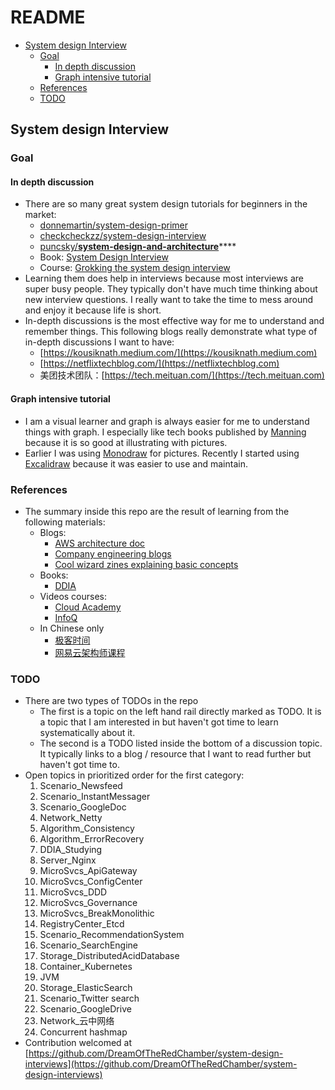 # README

* [System design Interview](./#system-design-interview)
  * [Goal](./#goal)
    * [In depth discussion](./#in-depth-discussion)
    * [Graph intensive tutorial](./#graph-intensive-tutorial)
  * [References](./#references)
  * [TODO](./#todo)

## System design Interview

### Goal

#### In depth discussion

* There are so many great system design tutorials for beginners in the market: 
  * [donnemartin/system-design-primer](https://github.com/donnemartin/system-design-primer)
  * [checkcheckzz/system-design-interview](https://github.com/checkcheckzz/system-design-interview)
  * [puncsky/**system-design-and-architecture**](https://github.com/puncsky/system-design-and-architecture)\*\*\*\*
  * Book: [System Design Interview](https://www.amazon.com/System-Design-Interview-insiders-Second/dp/B08CMF2CQF/ref=sr\_1\_1?dchild=1\&keywords=system+design\&qid=1619578081\&sr=8-1)
  * Course: [Grokking the system design interview](https://www.educative.io/courses/grokking-the-system-design-interview)
* Learning them does help in interviews because most interviews are super busy people. They typically don't have much time thinking about new interview questions. I really want to take the time to mess around and enjoy it because life is short.
* In-depth discussions is the most effective way for me to understand and remember things. This following blogs really demonstrate what type of in-depth discussions I want to have:
  * [https://kousiknath.medium.com/](https://kousiknath.medium.com)
  * [https://netflixtechblog.com/](https://netflixtechblog.com)
  * 美团技术团队：[https://tech.meituan.com/](https://tech.meituan.com)

#### Graph intensive tutorial

* I am a visual learner and graph is always easier for me to understand things with graph. I especially like tech books published by [Manning](https://www.manning.com) because it is so good at illustrating with pictures. 
* Earlier I was using [Monodraw](https://monodraw.helftone.com) for pictures. Recently I started using [Excalidraw](https://excalidraw.com) because it was easier to use and maintain. 

### References

* The summary inside this repo are the result of learning from the following materials:
  * Blogs: 
    * [AWS architecture doc](https://aws.amazon.com/architecture/well-architected/?wa-lens-whitepapers.sort-by=item.additionalFields.sortDate\&wa-lens-whitepapers.sort-order=desc)
    * [Company engineering blogs](https://github.com/aaronwinter/engineering-blogs)
    * [Cool wizard zines explaining basic concepts](https://wizardzines.com)
  * Books: 
    * [DDIA](https://www.amazon.com/Designing-Data-Intensive-Applications-Reliable-Maintainable/dp/1449373321/ref=sr\_1\_1?crid=38CARLM3E1P07\&dchild=1\&keywords=designing+data-intensive+applications\&qid=1619579153\&sprefix=intensive+data+app%2Caps%2C208\&sr=8-1)
  * Videos courses:
    * [Cloud Academy](https://cloudacademy.com)
    * [InfoQ](https://www.infoq.com/?variant=homepage_collections)
  * In Chinese only
    * [极客时间](https://time.geekbang.org)
    * [网易云架构师课程](https://mooc.study.163.com/smartSpec/detail/1202858603.htm)

### TODO

* There are two types of TODOs in the repo
  * The first is a topic on the left hand rail directly marked as TODO. It is a topic that I am interested in but haven't got time to learn systematically about it. 
  * The second is a TODO listed inside the bottom of a discussion topic. It typically links to a blog / resource that I want to read further but haven't got time to. 
* Open topics in prioritized order for the first category:
  1. Scenario_Newsfeed
  2. Scenario_InstantMessager
  3. Scenario_GoogleDoc
  4. Network_Netty
  5. Algorithm_Consistency
  6. Algorithm_ErrorRecovery
  7. DDIA_Studying
  8. Server_Nginx
  9. MicroSvcs_ApiGateway
  10. MicroSvcs_ConfigCenter
  11. MicroSvcs_DDD
  12. MicroSvcs_Governance
  13. MicroSvcs_BreakMonolithic
  14. RegistryCenter_Etcd
  15. Scenario_RecommendationSystem
  16. Scenario_SearchEngine
  17. Storage_DistributedAcidDatabase
  18. Container_Kubernetes
  19. JVM
  20. Storage_ElasticSearch
  21. Scenario_Twitter search
  22. Scenario_GoogleDrive
  23. Network\_云中网络
  24. Concurrent hashmap
* Contribution welcomed at [https://github.com/DreamOfTheRedChamber/system-design-interviews](https://github.com/DreamOfTheRedChamber/system-design-interviews)
